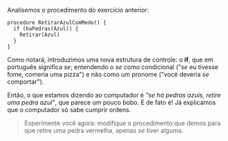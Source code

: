 Analisemos o procedimento do exercício anterior:

``` gobstones
procedure RetirarAzulComMedo() {
  if (haPedras(Azul)) {
    Retirar(Azul)
  }
}

```

Como notará, introduzimos uma nova estrutura de controle: o **if**, que em português significa _se_; entendendo o _se_ como condicional ("_se_ eu tivesse fome, comeria uma pizza") e não como um pronome ("você deveria _se_ comportar"). 

Então, o que estamos dizendo ao computador é _"se há pedras azuis, retire uma pedra azul"_, que parece um pouco bobo. E de fato é! Já explicamos que o computador só sabe cumprir ordens.

> Experimente você agora: modifique o procedimento que demos para que retire uma pedra vermelha, apenas _se_ tiver alguma.